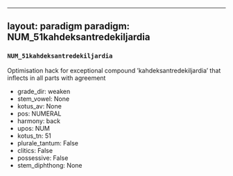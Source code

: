 
---
layout: paradigm
paradigm: NUM_51kahdeksantredekiljardia
---
### ` NUM_51kahdeksantredekiljardia `

Optimisation hack for exceptional compound ’kahdeksantredekiljardia’ that inflects in all parts with agreement
* grade_dir: weaken
* stem_vowel: None
* kotus_av: None
* pos: NUMERAL
* harmony: back
* upos: NUM
* kotus_tn: 51
* plurale_tantum: False
* clitics: False
* possessive: False
* stem_diphthong: None

